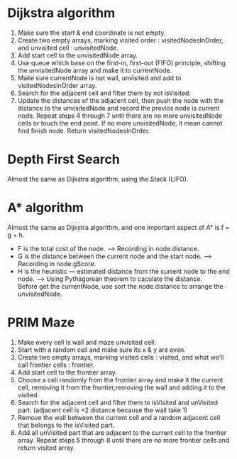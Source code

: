 # Dijkstra algorithm

1.  Make sure the start & end coordinate is not empty.
2.  Create two empty arrays, marking visited order : visitedNodesInOrder, and unvisited cell : unvisitedNode.
3.  Add start cell to the unvisitedNode array.
4.  Use queue which base on the first-in, first-out (FIFO) principle, shifting the unvisitedNode array and make it to currentNode.
5.  Make sure currentNode is not wall, unvisited and add to visitedNodesInOrder array.
6.  Search for the adjacent cell and filter them by not isVisited.
7.  Update the distances of the adjacent cell, then push the node with the distance to the unvisitedNode and record the previos node is current node.
    Repeat steps 4 through 7 until there are no more unvisitedNode cells or touch the end point.
    If no more unvisitedNode, it mean cannot find finish node. Return visitedNodesInOrder.

# Depth First Search

Almost the same as Dijkstra algorithm, using the Stack (LIFO).

# A\* algorithm

Almost the same as Dijkstra algorithm, and one important aspect of A\* is f = g + h.

- F is the total cost of the node. --> Recording in node.distance.
- G is the distance between the current node and the start node. --> Recording in node.gScore.
- H is the heuristic — estimated distance from the current node to the end node. --> Using Pythagorean theorem to caculate the distance.  
  Before get the currentNode, use sort the node.distance to arrange the unvisitedNode.

# PRIM Maze

1.  Make every cell is wall and maze unvisited cell.
2.  Start with a random cell and make sure its x & y are even.
3.  Create two empty arrays, marking visited cells : visited, and what we’ll call frontier cells : frontier.
4.  Add start cell to the frontier array.
5.  Choose a cell randomly from the frontier array and make it the current cell, removing it from the frontier,removing the wall and adding it to the visited.
6.  Search for the adjacent cell and filter them to isVisited and unVisited part. (adjacent cell is +2 distance because the wall take 1)
7.  Remove the wall between the current cell and a random adjacent cell that belongs to the isVisited part.
8.  Add all unVisited part that are adjacent to the current cell to the frontier array.
    Repeat steps 5 through 8 until there are no more frontier cells and return visited array.
